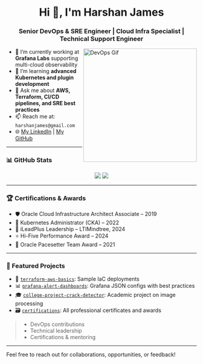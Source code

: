 <h1 align="center">Hi 👋, I'm Harshan James</h1>
<h3 align="center">Senior DevOps & SRE Engineer | Cloud Infra Specialist | Technical Support Engineer</h3>

<img align="right" alt="DevOps Gif" width="300" src="https://media.giphy.com/media/xT9IgzoKnwFNmISR8I/giphy.gif">

- 🔭 I’m currently working at **Grafana Labs** supporting multi-cloud observability  
- 🌱 I’m learning **advanced Kubernetes and plugin development**  
- 💬 Ask me about **AWS, Terraform, CI/CD pipelines, and SRE best practices**  
- 📫 Reach me at: `harshanjames@gmail.com`  
- 🌐 [My LinkedIn](https://linkedin.com/in/harshan-james) | [My GitHub](https://github.com/harshanjames)  

---

### 📊 GitHub Stats

<p align="center">
  <img src="https://github-readme-stats.vercel.app/api?username=harshanjames&show_icons=true&theme=github_dark&hide=prs"/>
  <img src="https://github-readme-stats.vercel.app/api/top-langs/?username=harshanjames&layout=compact&theme=github_dark"/>
</p>

---

### 🏆 Certifications & Awards

- 🛡️ Oracle Cloud Infrastructure Architect Associate – 2019  
- 🔧 Kubernetes Administrator (CKA) – 2022  
- 🥇 iLeadPlus Leadership – LTIMindtree, 2024  
- ⭐ Hi-Five Performance Award – 2024  
- 🏅 Oracle Pacesetter Team Award – 2021  

---

### 📁 Featured Projects

- 🧰 [`terraform-aws-basics`](https://github.com/harshanjames/terraform-aws-basics): Sample IaC deployments
- 📊 [`grafana-alert-dashboards`](https://github.com/harshanjames/grafana-alert-dashboards): Grafana JSON configs with best practices
- 🎓 [`college-project-crack-detector`](https://github.com/harshanjames/college-project-crack-detector): Academic project on image processing
- 🗃️ [`certifications`](https://github.com/harshanjames/certifications): All professional certificates and awards

> - DevOps contributions
> - Technical leadership
> - Certifications & mentoring
---
Feel free to reach out for collaborations, opportunities, or feedback!

